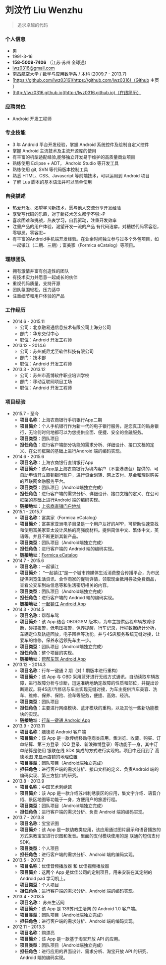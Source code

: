 # 刘汶竹 Liu Wenzhu
>追求卓越的代码

### 个人信息
- 男
- 1991-3-16
- **158-5009-7406**  （江苏·苏州 全球通）
- lwz0316@gmail.com
- 南昌航空大学 / 数学与应用数学系 / 本科 (2009.7 - 2013.7)
- [https://github.com/lwz0316](https://github.com/lwz0316)（Github 主页 ）
- [http://lwz0316.github.io](http://lwz0316.github.io)（在线简历）

### 应聘岗位
- Android 开发工程师

### 专业技能
- 3 年 Android 平台开发经验，掌握 Android 系统控件及绘制自定义控件
- 掌握 Android 主流技术及主流开源库的使用
- 有丰富的机型适配经验,能够独立开发易于维护的高质量商业项目
- 熟练使用 Eclipse + ADT， Android Studio 等开发工具
- 熟练使用 git, SVN 等代码版本控制工具
- 熟悉 HTML、CSS、Javascript 等前端技术，可以运用到 Android 项目
- 了解 Lua 脚本的基本语法并可以简单使用

### 自我描述
- 热爱开发、渴望学习新技术，愿与他人交流分享开发经验
- 享受写代码的乐趣，对于新技术怎么都学不够:-P
- 喜欢困难和挑战，热衷学习，自我驱动，注重开发效率
- 注重产品的用户体验，渴望开发一流的产品
有代码洁癖，对糟糕代码零容忍，零容忍，零容忍~
- 有丰富的Android手机端开发经验。在业余时间独立参与过多个外包项目，如 一起镇江（二期、三期）；富美家（Formica eCatalog）等项目。

### 理想团队
- 拥有激情并富有创造性的团队
- 有技术实力并愿意一起成长的伙伴
- 重视代码质量，支持开源
- 团队氛围轻松，压力适中
- 注重细节和用户体验的产品 

### 工作经历
- 2014.6 - 2015.11
	- 公司：北京融易通信息技术有限公司上海分公司
	- 部门：华东交付中心
	- 职位：Android 开发工程师
- 2013.12 - 2014.6
	- 公司：苏州威尼尤至软件科技有限公司
	- 部门：技术部
	- 职位：Android 开发工程师
- 2013.3 - 2013.12
	- 公司：苏州市高博软件职业培训学校
	- 部门：移动互联网项目工场
	- 职位：Android 开发工程师

### 项目经验
- 2015.7 - 至今
	* **项目名称**：上海农商银行手机银行App二期
 	* **项目简介**：个人手机银行作为新一代的电子银行服务，是您真正的贴身银行，无论何时何地都可以为您提供全面、便捷、安全的金融服务。
 	* **项目类型**：团队项目
 	* **担任角色**：进行客户端部分功能的需求分析、详细设计、接口文档的定义、在公司框架的基础上进行Android 端的编码实现。
- 2014.6 - 2015.6
	* **项目名称**：上海农商银行直销银行App
 	* **项目简介**：该App是上海农商银行为境内客户（不含港澳台）提供的、可自助申请开立直销银行账户，进行资金划转、网上支付、基金和理财购买的互联网金融服务平台。
 	* **项目类型**：团队项目（Android端独立完成）
 	* **担任角色**：进行客户端的需求分析、详细设计、接口文档的定义、在公司框架的基础上进行Android 端的编码实现。
 	* **链接地址**：[上农商直销门户地址](https://www.isrcb.com)
- 2015.1 - 2015.7
	* **项目名称**：富美家（Formica eCatalog）
 	* **项目简介**：富美家亚洲电子目录是一个用户友好的APP，可帮助快速查找和使用富美家亚太设计风格的高强度材料。提供简体中文、繁体中文，英语等。并且不断更新其新产品。
 	* **项目类型**：团队项目（Android端独立完成）
 	* **担任角色**：进行客户端的 Android 端的编码实现。
 	* **链接地址**：[Formica eCatalog](https://play.google.com/store/apps/details?id=com.formica.android)
- 2014.7 - 2015.6
	* **项目名称**：一起镇江
 	* **项目简介**： “一起镇江”是一个城市跨媒体生活消费整合传播平台，为市民提供浏览生活资讯、合作商家的促销详情，领取现金抵用券及免费商品，查看公交车到站信息等和生活密切相关的内容。
 	* **项目类型**：团队项目（Android端独立完成）
 	* **担任角色**：进行客户端的 Android 端的编码实现。
 	* **链接地址**：[一起镇江 Android App](http://app.17zhenjiang.com/)
- 2014.3 - 2014.5
 	* **项目名称**：帮帮车驾
 	* **项目简介**：该 App 结合 OBD(GSM 版本)，为车主提供远程车辆故障诊断，碰撞报警，低电压报警，保养提醒，行车记录，行程数据统计分析，车辆定位及轨迹回放，电子围栏等功能。并与4S店服务系统无缝对接，让爱车的维修，保养永远领先车主一步。
 	* **项目类型**：团队项目（Android端独立完成）
 	* **担任角色**：整个项目的实现。
 	* **链接地址**：[帮帮车驾 Android App](http://www.mumayi.com/android-589431.html)
- 2013.12 - 2014.3
 	* **项目名称**：行车一键通 2 期（对 1 期版本进行重构）
 	* **项目简介**：该 App 与 OBD 采用蓝牙进行无线方式通讯，自动读取车辆故障，进行故障分析与诊断，迅速准确地确定故障的性质和部位，并提出诊断建议。将4S店/汽修店与车主实现无缝对接，为车主提供汽车美容、洗车、维修、保养、保险、验车等服务，便捷、高效、经济。
 	* **项目类型**：团队项目
 	* **担任角色**：主要进行网络模块、蓝牙模块的重构，以及其他一些新功能模块的实现。
 	* **链接地址**：[行车一键通 Android App](http://www.mumayi.com/android-475950.html)
- 2013.9 - 2013.11
 	* **项目名称**：膳德坊 Android 客户端
 	* **项目简介**：该 App 是一款传统移动电商类应用，集浏览、收藏、购买、订单结算、第三方登录（QQ 登录、新浪微博登录）等功能于一身，其中订单结算是使用 银联在线 SDK 集成的方式进行实现的。项目中还用到了 高德地图 来显示店铺的地理位置
 	* **项目类型**：团队项目（Android端独立完成）
 	* **担任角色**：进行客户端的需求分析、接口文档的定义、负责Android 端的编码实现、第三方接口的研究。
- 2013.8 - 2013.9
 	* **项目名称**：中国艺术刺绣馆
 	* **项目简介**：该 App 是一款介绍苏州刺绣景区的应用，集文字介绍、语音介绍、景区地图等功能于一身，方便用户的旅游行程。
 	* **项目类型**：团队项目（Android端独立完成）
 	* **担任角色**：进行客户端的需求分析、负责 Android 端的编码实现。
- 2013.7 - 2013.8
 	* **项目名称**：宝宝识图
 	* **项目简介**：该 App 是一款幼教类应用，该应用通过图片展示和语音播放的方式来教宝宝进行识图和发音。里面的支付模块使用的是 联通的短信支付 SDK。
 	* **项目类型**：个人项目
 	* **担任角色**：进行客户端的需求分析、Android 端的编码实现。
- 2013.5 - 2013.7
	* **项目名称**：优佳音频播放器 和 优佳视频播放器
 	* **项目简介**：这两个 App 是优佳公司的定制项目，用来安装在其定制的 Android pad 学习机上。
	* **项目类型**：个人项目
	* **担任角色**：进行客户端的需求分析、Android 端的编码实现。
- 2013.4 - 2013.5
 	* **项目名称**： 苏州生活网
 	* **项目简介**：该 App 是 139苏州生活网 的 Android 1.0 客户端。
 	* **项目类型**：团队项目（Android端独立完成）
 	* **担任角色**：进行客户端的需求分析、Android 端的编码实现。
- 2012.11 - 2013.3
 	* **项目名称**：购漂亮
 	* **项目简介**：该 App 是一款基于淘宝开放 API 的应用。
 	* **项目类型**：团队项目（Android端独立完成）
 	* **担任角色**：进行应用的界面设计、需求分析、淘宝开放 API 的研究、Android 端的编码实现。